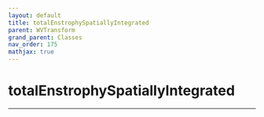 ```yaml
---
layout: default
title: totalEnstrophySpatiallyIntegrated
parent: WVTransform
grand_parent: Classes
nav_order: 175
mathjax: true
---
```


#  totalEnstrophySpatiallyIntegrated




---

